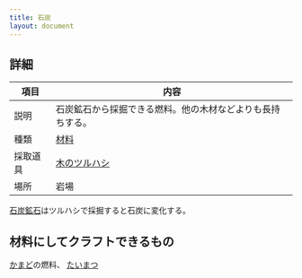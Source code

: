 ```yaml
---
title: 石炭
layout: document
---
```

## 詳細

|項目|内容|
|---|---|
|説明|石炭鉱石から採掘できる燃料。他の木材などよりも長持ちする。|
|種類|[材料](材料)|
|採取道具|[木のツルハシ](木のツルハシ)|
|場所|岩場|

[石炭鉱石](石炭鉱石)はツルハシで採掘すると石炭に変化する。

## 材料にしてクラフトできるもの

[かまど](かまど)の燃料、
[たいまつ](たいまつ)
